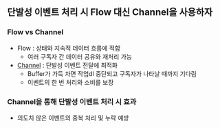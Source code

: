 ## 단발성 이벤트 처리 시 Flow 대신 Channel을 사용하자
### Flow vs Channel
- Flow : 상태와 지속적 데이터 흐름에 적합
  - 여러 구독자 간 데이터 공유와 재처리 가능
- [Channel](https://kotlinlang.org/docs/channels.html) : 단발성 이벤트 전달에 최적화
  - Buffer가 가득 차면 작업dl 중단되고 구독자가 나타날 때까지 기다림
  - 이벤트의 한 번 처리와 소비를 보장
### Channel을 통해 단발성 이벤트 처리 시 효과
- 의도치 않은 이벤트의 중복 처리 및 누락 예방
